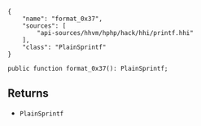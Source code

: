 ``` yamlmeta
{
    "name": "format_0x37",
    "sources": [
        "api-sources/hhvm/hphp/hack/hhi/printf.hhi"
    ],
    "class": "PlainSprintf"
}
```




``` Hack
public function format_0x37(): PlainSprintf;
```




## Returns




+ ` PlainSprintf `
<!-- HHAPIDOC -->
